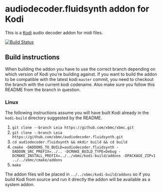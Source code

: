 # audiodecoder.fluidsynth addon for Kodi

This is a [Kodi](https://kodi.tv) audio decoder addon for midi files.

[![Build Status](https://travis-ci.org/xbmc/audiodecoder.fluidsynth.svg?branch=Leia)](https://travis-ci.org/xbmc/audiodecoder.fluidsynth/branches)

## Build instructions

When building the addon you have to use the correct branch depending on which version of Kodi you're building against.
If you want to build the addon to be compatible with the latest kodi `master` commit, you need to checkout the branch with the current kodi codename.
Also make sure you follow this README from the branch in question.

### Linux

The following instructions assume you will have built Kodi already in the `kodi-build` directory 
suggested by the README.

1. `git clone --branch Leia https://github.com/xbmc/xbmc.git`
2. `git clone --branch Leia https://github.com/xbmc/audiodecoder.fluidsynth.git`
3. `cd audiodecoder.fluidsynth && mkdir build && cd build`
4. `cmake -DADDONS_TO_BUILD=audiodecoder.fluidsynth -DADDON_SRC_PREFIX=../.. -DCMAKE_BUILD_TYPE=Debug -DCMAKE_INSTALL_PREFIX=../../xbmc/kodi-build/addons -DPACKAGE_ZIP=1 ../../xbmc/cmake/addons`
5. `make`

The addon files will be placed in `../../xbmc/kodi-build/addons` so if you build Kodi from source and run it directly 
the addon will be available as a system addon.
